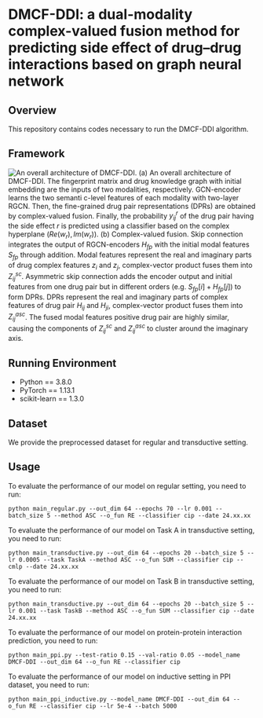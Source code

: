 # DMCF-DDI: a dual-modality complex-valued fusion method for predicting side effect of drug–drug interactions based on graph neural network
## Overview
This repository contains codes necessary to run the DMCF-DDI algorithm.

## Framework
![An overall architecture of DMCF-DDI.](..\\Fig.1.png "")
(a) An overall architecture of DMCF-DDI. The fingerprint matrix and drug knowledge graph with initial embedding are the inputs of two modalities, respectively.
GCN-encoder learns the two semanti c-level features of each modality with two-layer RGCN. 
Then, the fine-grained drug pair representations (DPRs) are obtained by complex-valued fusion. 
Finally, the probability $y_{ij}^r$ of the drug pair having the side effect $r$ is predicted using a classifier based on the complex hyperplane $(Re(w_r),Im(w_r))$.
(b) Complex-valued fusion.
Skip connection integrates the output of RGCN-encoders $H_{fp}$ with the initial modal features $S_{fp}$ through addition. 
Modal features represent the real and imaginary parts of drug complex features $z_i$ and $z_j$, complex-vector product fuses them into $Z^{sc}_{ij}$.
Asymmetric skip connection adds the encoder output and initial features from one drug pair but in different orders (e.g. $S_{fp}[i] + H_{fp}[j]$) to form DPRs.
DPRs represent the real and imaginary parts of complex features of drug pair $H_{ij}$ and $H_{ji}$, complex-vector product fuses them into $Z^{asc}_{ij}$.
The fused modal features positive drug pair are highly similar, causing the components of  $Z^{sc}_{ij}$ and $Z^{asc}_{ij}$ to cluster around the imaginary axis.
## Running Environment
- Python == 3.8.0
- PyTorch == 1.13.1
- scikit-learn == 1.3.0


## Dataset
We provide the preprocessed dataset for regular and transductive setting.

## Usage
To evaluate the performance of our model on regular setting, you need to run:

`python main_regular.py --out_dim 64 --epochs 70 --lr 0.001 --batch_size 5 --method ASC --o_fun RE --classifier cip --date 24.xx.xx`

To evaluate the performance of our model on Task A in transductive setting, you need to run:

`python main_transductive.py --out_dim 64 --epochs 20 --batch_size 5 --lr 0.0005 --task TaskA --method ASC --o_fun SUM --classifier cip --cmlp --date 24.xx.xx`

To evaluate the performance of our model on Task B in transductive setting, you need to run:

`python main_transductive.py --out_dim 64 --epochs 20 --batch_size 5 --lr 0.001 --task TaskB --method ASC --o_fun SUM --classifier cip --date 24.xx.xx`

To evaluate the performance of our model on protein-protein interaction prediction, you need to run:

`python main_ppi.py --test-ratio 0.15 --val-ratio 0.05 --model_name DMCF-DDI --out_dim 64 --o_fun RE --classifier cip`

To evaluate the performance of our model on inductive setting in PPI dataset, you need to run:

`python main_ppi_inductive.py --model_name DMCF-DDI --out_dim 64 --o_fun RE --classifier cip --lr 5e-4 --batch 5000`
